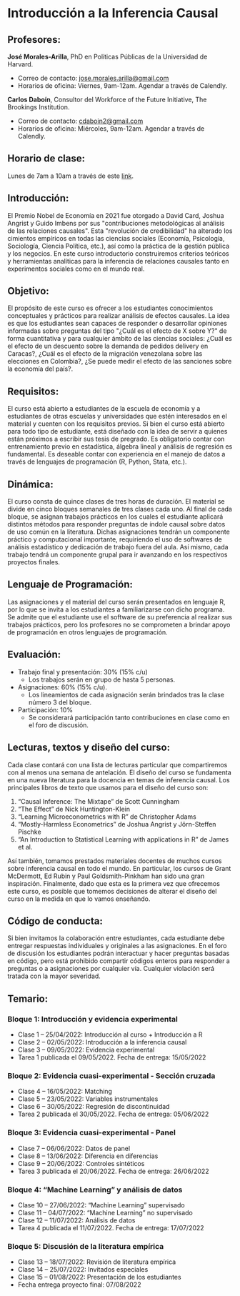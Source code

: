 # Introducción a la Inferencia Causal 

## Profesores:
**José Morales-Arilla**, PhD en Políticas Públicas de la Universidad de Harvard.
- Correo de contacto: jose.morales.arilla@gmail.com
- Horarios de oficina: Viernes, 9am-12am. Agendar a través de Calendly.

**Carlos Daboín**, Consultor del Workforce of the Future Initiative, The Brookings Institution.
- Correo de contacto: cdaboin2@gmail.com
- Horarios de oficina: Miércoles, 9am-12am. Agendar a través de Calendly.

## Horario de clase:
Lunes de 7am a 10am a través de este [link](https://harvard.zoom.us/my/josemoralesarilla).

## Introducción:
El Premio Nobel de Economía en 2021 fue otorgado a David Card, Joshua Angrist y Guido Imbens por sus "contribuciones metodológicas al análisis de las relaciones causales". Esta "revolución de credibilidad" ha alterado los cimientos empíricos en todas las ciencias sociales (Economía, Psicología, Sociología, Ciencia Política, etc.), así como la práctica de la gestión pública y los negocios. En este curso introductorio construiremos criterios teóricos y herramientas analíticas para la inferencia de relaciones causales tanto en experimentos sociales como en el mundo real. 

## Objetivo: 
El propósito de este curso es ofrecer a los estudiantes conocimientos conceptuales y prácticos para realizar análisis de efectos causales. La idea es que los estudiantes sean capaces de responder o desarrollar opiniones informadas sobre preguntas del tipo "¿Cuál es el efecto de X sobre Y?" de forma cuantitativa y para cualquier ámbito de las ciencias sociales: ¿Cuál es el efecto de un descuento sobre la demanda de pedidos delivery en Caracas?, ¿Cuál es el efecto de la migración venezolana sobre las elecciones en Colombia?, ¿Se puede medir el efecto de las sanciones sobre la economía del país?. 

## Requisitos: 
El curso está abierto a estudiantes de la escuela de economía y a estudiantes de otras escuelas y universidades que estén interesados en el material y cuenten con los requisitos previos. Si bien el curso está abierto para todo tipo de estudiante, está diseñado con la idea de servir a quienes están próximos a escribir sus tesis de pregrado. Es obligatorio contar con entrenamiento previo en estadística, álgebra lineal y análisis de regresión es fundamental. Es deseable contar con experiencia en el manejo de datos a través de lenguajes de programación (R, Python, Stata, etc.). 

## Dinámica: 
El curso consta de quince clases de tres horas de duración. El material se divide en cinco bloques semanales de tres clases cada uno. Al final de cada bloque, se asignan trabajos prácticos en los cuales el estudiante aplicará distintos métodos para responder preguntas de índole causal sobre datos de uso común en la literatura. Dichas asignaciones tendrán un componente práctico y computacional importante, requiriendo el uso de softwares de análisis estadístico y dedicación de trabajo fuera del aula. Así mismo, cada trabajo tendrá un componente grupal para ir avanzando en los respectivos proyectos finales.

## Lenguaje de Programación:
Las asignaciones y el material del curso serán presentados en lenguaje R, por lo que se invita a los estudiantes a familiarizarse con dicho programa. Se admite que el estudiante use el software de su preferencia al realizar sus trabajos prácticos, pero los profesores no se comprometen a brindar apoyo de programación en otros lenguajes de programación. 

## Evaluación:
-	Trabajo final y presentación: 30% (15% c/u)
    -	Los trabajos serán en grupo de hasta 5 personas.
-	Asignaciones: 60% (15% c/u).
    -	Los lineamientos de cada asignación serán brindados tras la clase número 3 del bloque.
-	Participación: 10%
    -	Se considerará participación tanto contribuciones en clase como en el foro de discusión. 

## Lecturas, textos y diseño del curso:
Cada clase contará con una lista de lecturas particular que compartiremos con al menos una semana de antelación. El diseño del curso se fundamenta en una nueva literatura para la docencia en temas de inferencia causal. Los principales libros de texto que usamos para el diseño del curso son: 

1.	“Causal Inference: The Mixtape” de Scott Cunningham
2.	“The Effect” de Nick Huntington-Klein
3.	“Learning Microeconometrics with R” de Christopher Adams
4.	“Mostly-Harmless Econometrics” de Joshua Angrist y Jörn-Steffen Pischke
5.	“An Introduction to Statistical Learning with applications in R” de James et al.

Así también, tomamos prestados materiales docentes de muchos cursos sobre inferencia causal en todo el mundo. En particular, los cursos de Grant McDermott, Ed Rubin y Paul Goldsmith-Pinkham han sido una gran inspiración. Finalmente, dado que esta es la primera vez que ofrecemos este curso, es posible que tomemos decisiones de alterar el diseño del curso en la medida en que lo vamos enseñando.

## Código de conducta:
Si bien invitamos la colaboración entre estudiantes, cada estudiante debe entregar respuestas individuales y originales a las asignaciones. En el foro de discusión los estudiantes podrán interactuar y hacer preguntas basadas en código, pero está prohibido compartir códigos enteros para responder a preguntas o a asignaciones por cualquier vía. Cualquier violación será tratada con la mayor severidad.

## Temario:

###	Bloque 1: Introducción y evidencia experimental

-	Clase 1 – 25/04/2022: Introducción al curso + Introducción a R
-	Clase 2 – 02/05/2022: Introducción a la inferencia causal
-	Clase 3 – 09/05/2022: Evidencia experimental
-	Tarea 1 publicada el 09/05/2022. Fecha de entrega: 15/05/2022

###	Bloque 2: Evidencia cuasi-experimental - Sección cruzada
-	Clase 4 – 16/05/2022: Matching
-	Clase 5 – 23/05/2022: Variables instrumentales
-	Clase 6 – 30/05/2022: Regresión de discontinuidad
-	Tarea 2 publicada el 30/05/2022. Fecha de entrega: 05/06/2022

###	Bloque 3: Evidencia cuasi-experimental - Panel
-	Clase 7 – 06/06/2022: Datos de panel
-	Clase 8 – 13/06/2022: Diferencia en diferencias
-	Clase 9 – 20/06/2022: Controles sintéticos
-	Tarea 3 publicada el 20/06/2022. Fecha de entrega: 26/06/2022

###	Bloque 4: “Machine Learning” y análisis de datos
-	Clase 10 – 27/06/2022: “Machine Learning” supervisado
-	Clase 11 – 04/07/2022: “Machine Learning” no supervisado
-	Clase 12 – 11/07/2022: Análisis de datos
-	Tarea 4 publicada el 11/07/2022. Fecha de entrega: 17/07/2022

###	Bloque 5: Discusión de la literatura empírica
-	Clase 13 – 18/07/2022: Revisión de literatura empírica
-	Clase 14 – 25/07/2022: Invitados especiales
-	Clase 15 – 01/08/2022: Presentación de los estudiantes
-	Fecha entrega proyecto final: 07/08/2022

